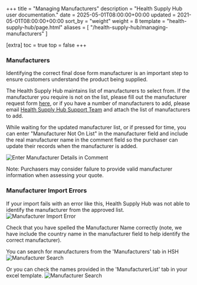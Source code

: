 +++
title = "Managing Manufacturers"
description = "Health Supply Hub user documentation."
date = 2025-05-01T08:00:00+00:00
updated = 2021-05-01T08:00:00+00:00
sort_by = "weight"
weight = 8
template = "health-supply-hub/page.html"
aliases = [
    "/health-supply-hub/managing-manufacturers"
]

[extra]
toc = true
top = false
+++

### Manufacturers

Identifying the correct final dose form manufacturer is an important step to ensure customers understand the product being supplied.

The Health Supply Hub maintains list of manufacturers to select from. If the manufacturer you require is not on the list, please fill out the manufacturer request form [here](https://docs.google.com/forms/d/e/1FAIpQLScv8Mmin1SXuJwD7MDALEYb648Nrb_XvLpBUer8YIhdwR9NpA/viewform?usp=sf_link), or if you have a number of manufacturers to add, please email [Health Supply Hub Support Team](mailto:health-supply-hub@msupply.foundation) and attach the list of manufacturers to add.

While waiting for the updated manufacturer list, or if pressed for time, you can enter "Manufacturer Not On List" in the manufacturer field and include the real manufacturer name in the comment field so the purchaser can update their records when the manufacturer is added.

![Enter Manufacturer Details in Comment](/health-supply-hub/supplier/images/enter_manufacturer_comment.jpg)

Note: Purchasers may consider failure to provide valid manufacturer information when assessing your quote.

### Manufacturer Import Errors

If your import fails with an error like this, Health Supply Hub was not able to identify the manufacturer from the approved list.
![Manufacturer Import Error](/health-supply-hub/supplier/images/manufacturer_error.png)

Check that you have spelled the Manufacturer Name correctly (note, we have include the country name in the manufacturer field to help identify the correct manufacturer).

You can search for manufacturers from the 'Manufacturers' tab in HSH
![Manufacturer Search](/health-supply-hub/supplier/images/manufacturer_search_online.png)

Or you can check the names provided in the 'ManufacturerList' tab in your excel template.
![Manufacturer Search](/health-supply-hub/supplier/images/manufacturer_search_excel.png)
